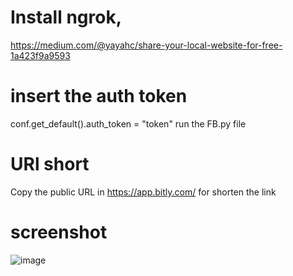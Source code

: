 # Install ngrok, 
https://medium.com/@yayahc/share-your-local-website-for-free-1a423f9a9593

# insert the auth token
conf.get_default().auth_token = "token"
run the FB.py file

# URl short
Copy the public URL in https://app.bitly.com/ for shorten the link

# screenshot
![image](https://github.com/user-attachments/assets/6d926d87-716a-48dc-9513-1905f0e0c3d4)
